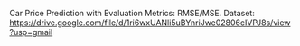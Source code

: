 Car Price Prediction with Evaluation Metrics: RMSE/MSE.
Dataset: https://drive.google.com/file/d/1ri6wxUANli5uBYnriJwe02806cIVPJ8s/view?usp=gmail
